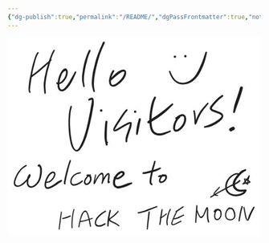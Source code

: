 ```yaml
---
{"dg-publish":true,"permalink":"/README/","dgPassFrontmatter":true,"noteIcon":"1"}
---
```



![Utilities/Images/Pasted image 20241028014706.jpeg](/img/user/Utilities/Images/Pasted%20image%2020241028014706.jpeg)
